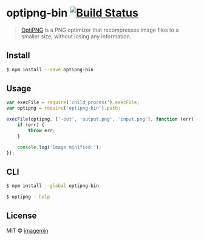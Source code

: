 # optipng-bin [![Build Status](https://secure.travis-ci.org/imagemin/optipng-bin.svg?branch=master)](http://travis-ci.org/imagemin/optipng-bin)

> [OptiPNG](http://optipng.sourceforge.net) is a PNG optimizer that recompresses 
image files to a smaller size, without losing any information.


## Install

```bash
$ npm install --save optipng-bin
```


## Usage

```js
var execFile = require('child_process').execFile;
var optipng = require('optipng-bin').path;

execFile(optipng, ['-out', 'output.png', 'input.png'], function (err) {
	if (err) {
		throw err;
	}

	console.log('Image minified!');
});
```


## CLI

```bash
$ npm install --global optipng-bin
```

```bash
$ optipng --help
```


## License

MIT © [imagemin](https://github.com/imagemin)
